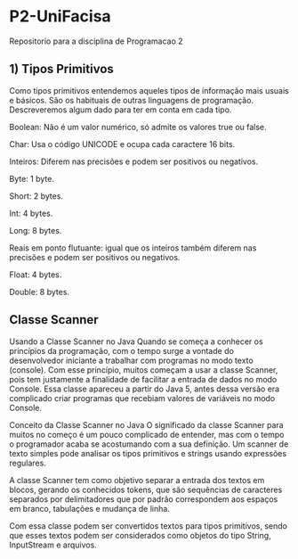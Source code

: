 # P2-UniFacisa

Repositorio para a disciplina de Programacao 2 

## 1) Tipos Primitivos

Como tipos primitivos entendemos aqueles tipos de informação mais usuais e básicos. São os habituais de outras linguagens de programação. Descreveremos algum dado para ter em conta em cada tipo.

Boolean: Não é um valor numérico, só admite os valores true ou false.

Char: Usa o código UNICODE e ocupa cada caractere 16 bits.

Inteiros: Diferem nas precisões e podem ser positivos ou negativos.

Byte: 1 byte.


Short: 2 bytes.

Int: 4 bytes.

Long: 8 bytes.

Reais em ponto flutuante: igual que os inteiros também diferem nas precisões e podem ser positivos ou negativos.

Float: 4 bytes.

Double: 8 bytes.

## Classe Scanner
Usando a Classe Scanner no Java
Quando se começa a conhecer os princípios da programação, com o tempo surge a vontade do desenvolvedor iniciante a trabalhar com programas no modo texto (console). Com esse princípio, muitos começam a usar a classe Scanner, pois tem justamente a finalidade de facilitar a entrada de dados no modo Console. Essa classe apareceu a partir do Java 5, antes dessa versão era complicado criar programas que recebiam valores de variáveis no modo Console.

Conceito da Classe Scanner no Java
O significado da classe Scanner para muitos no começo é um pouco complicado de entender, mas com o tempo o programador acaba se acostumando com a sua definição. Um scanner de texto simples pode analisar os tipos primitivos e strings usando expressões regulares.

A classe Scanner tem como objetivo separar a entrada dos textos em blocos, gerando os conhecidos tokens, que são sequências de caracteres separados por delimitadores que por padrão correspondem aos espaços em branco, tabulações e mudança de linha.

Com essa classe podem ser convertidos textos para tipos primitivos, sendo que esses textos podem ser considerados como objetos do tipo String, InputStream e arquivos.

## 
